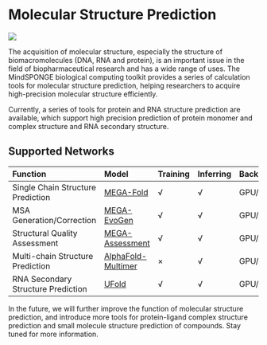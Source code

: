 # Molecular Structure Prediction

<a href="https://gitee.com/mindspore/docs/blob/master/docs/mindsponge/docs/source_en/user/structure_prediction.md" target="_blank"><img src="https://mindspore-website.obs.cn-north-4.myhuaweicloud.com/website-images/master/resource/_static/logo_source_en.png"></a>

The acquisition of molecular structure, especially the structure of biomacromolecules (DNA, RNA and protein), is an important issue in the field of biopharmaceutical research and has a wide range of uses. The MindSPONGE biological computing toolkit provides a series of calculation tools for molecular structure prediction, helping researchers to acquire high-precision molecular structure efficiently.

Currently, a series of tools for protein and RNA structure prediction are available, which support high precision prediction of protein monomer and complex structure and RNA secondary structure.

## Supported Networks

| Function       | Model                                        | Training | Inferring | Back-end   |
| :------------- | :------------------------------------------- | :--- | :--- | :-------- |
| Single Chain Structure Prediction | [MEGA-Fold](https://gitee.com/mindspore/mindscience/blob/master/MindSPONGE/applications/MEGAProtein/README.md#)                   | √    | √   | GPU/Ascend |
| MSA Generation/Correction    | [MEGA-EvoGen](https://gitee.com/mindspore/mindscience/blob/master/MindSPONGE/applications/MEGAProtein/README.md#)               | √    | √   | GPU/Ascend |
| Structural Quality Assessment | [MEGA-Assessment](https://gitee.com/mindspore/mindscience/blob/master/MindSPONGE/applications/MEGAProtein/README.md#)       | √    | √   | GPU/Ascend |
| Multi-chain Structure Prediction | [AlphaFold-Multimer](https://gitee.com/mindspore/mindscience/blob/master/MindSPONGE/applications/research/Multimer/README.md#) | ×    | √   | GPU/Ascend |
| RNA Secondary Structure Prediction | [UFold](https://gitee.com/mindspore/mindscience/blob/master/MindSPONGE/applications/research/UFold/README.md#)                          | √    | √   | GPU/Ascend |

In the future, we will further improve the function of molecular structure prediction, and introduce more tools for protein-ligand complex structure prediction and small molecule structure prediction of compounds. Stay tuned for more information.
